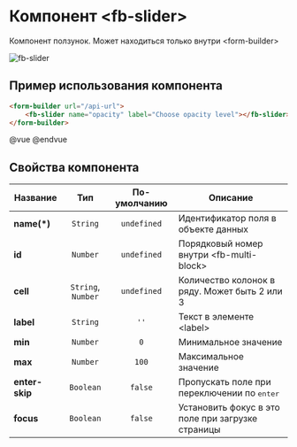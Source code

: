 # Компонент &lt;fb-slider&gt;

Компонент ползунок. Может находиться только внутри &lt;form-builder&gt;

![fb-slider](/assets/awema-pl/wiki/docs/fb-slider.gif)


## Пример использования компонента

```html
<form-builder url="/api-url">
    <fb-slider name="opacity" label="Choose opacity level"></fb-slider>
</form-builder>
```
@vue
<form-builder url="/api-url">
    <fb-slider name="opacity" label="Choose opacity level"></fb-slider>
</form-builder>
@endvue


## Свойства компонента

| Название            | Тип                | По-умолчанию        | Описание                                          |
|---------------------|:------------------:|:-------------------:|---------------------------------------------------|
| **name(*)**         | `String`           | `undefined`         | Идентификатор поля в объекте данных               |
| **id**              | `Number`           | `undefined`         | Порядковый номер внутри &lt;fb-multi-block&gt;    |
| **cell**            | `String`, `Number` | `undefined`         | Количество колонок в ряду. Может быть 2 или 3     |
| **label**           | `String`           | `''`                | Текст в элементе &lt;label&gt;                    |
| **min**             | `Number`           | `0`                 | Минимальное значение                              |
| **max**             | `Number`           | `100`               | Максимальное значение                             |
| **enter-skip**      | `Boolean`          | `false`             | Пропускать поле при переключении по <kbd>enter</kbd> |
| **focus**           | `Boolean`          | `false`             | Установить фокус в это поле при загрузке страницы |

